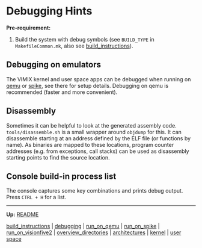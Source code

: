 # Debugging Hints

**Pre-requirement:** 
1. Build the system with debug symbols (see `BUILD_TYPE` in `MakefileCommon.mk`, also see [build_instructions](build_instructions.md)).


## Debugging on emulators

The VIMIX kernel and user space apps can be debugged when running on [qemu](run_on_qemu.md) or [spike](run_on_spike.md), see there for setup details. Debugging on qemu is recommended (faster and more convenient).


## Disassembly

Sometimes it can be helpful to look at the generated assembly code. `tools/disassemble.sh` is a small wrapper around `objdump` for this. It can disassemble starting at an address defined by the ELF file (or functions by name). As binaries are mapped to these locations, program counter addresses (e.g. from exceptions, call stacks) can be used as disassembly starting points to find the source location.


## Console build-in process list

The console captures some key combinations and prints debug output. Press `CTRL + H` for a list.


---
**Up:** [README](../README.md)

[build_instructions](build_instructions.md) | [debugging](debugging.md) | [run_on_qemu](run_on_qemu.md) | [run_on_spike](run_on_spike.md) | [run_on_visionfive2](run_on_visionfive2.md) |  [overview_directories](overview_directories.md) | [architectures](architectures.md) | [kernel](kernel/kernel.md) | [user space](userspace/userspace.md)
